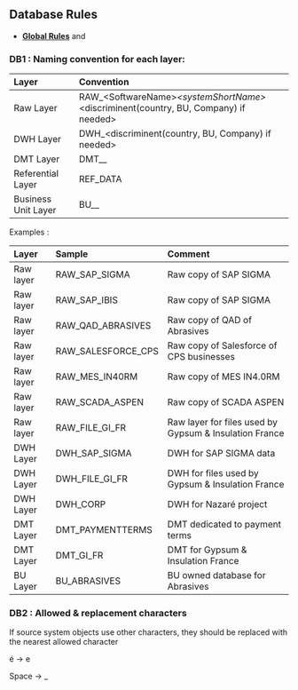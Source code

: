 ## Database Rules

- **[Global Rules](GlobalRules.md)** and

### DB1 : Naming convention for each layer:

|	Layer | Convention	|
| :---       |    :---   |
|	Raw Layer | RAW_\<SoftwareName>_\<systemShortName>_<discriminent(country, BU, Company) if needed>	|
|	DWH Layer | DWH_<SoftwareName>_<systemShortName>_<discriminent(country, BU, Company) if needed>	|
|	DMT Layer | DMT_<Business>_<Scope>	|
|	Referential Layer | REF_DATA	|
|	Business Unit Layer | BU_<Business>_<Scope>	|

Examples :

|	Layer | Sample	| Comment |
|    :---   | :---        |	:---  |		
|	Raw layer	|	RAW_SAP_SIGMA	| Raw copy of SAP SIGMA |
|	Raw layer	|	RAW_SAP_IBIS	| Raw copy of SAP SIGMA |
|	Raw layer	|	RAW_QAD_ABRASIVES	| Raw copy of QAD of Abrasives |
|	Raw layer	|	RAW_SALESFORCE_CPS	| Raw copy of Salesforce of CPS businesses |
|	Raw layer	|	RAW_MES_IN40RM	| Raw copy of MES IN4.0RM |
|	Raw layer	|	RAW_SCADA_ASPEN	| Raw copy of SCADA ASPEN |
|	Raw layer	|	RAW_FILE_GI_FR	| Raw layer for files used by Gypsum & Insulation France |
|	DWH Layer	|	DWH_SAP_SIGMA	| DWH for SAP SIGMA data |
|	DWH Layer| DWH_FILE_GI_FR	| DWH for files used by Gypsum & Insulation France  |
|	DWH Layer	|	DWH_CORP	| DWH for Nazaré project |
|	DMT Layer	|	DMT_PAYMENTTERMS	| DMT dedicated to payment terms |
|	DMT Layer	|	DMT_GI_FR	| DMT for Gypsum & Insulation France |
|	BU Layer	|	BU_ABRASIVES	| BU owned database for Abrasives |

### DB2  : Allowed & replacement characters
If source system objects use other characters, they should be replaced with the nearest allowed character

é &rarr; e

Space &rarr; _
